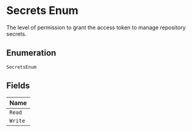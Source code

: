 
# Secrets Enum

The level of permission to grant the access token to manage repository secrets.

## Enumeration

`SecretsEnum`

## Fields

| Name |
|  --- |
| `Read` |
| `Write` |

